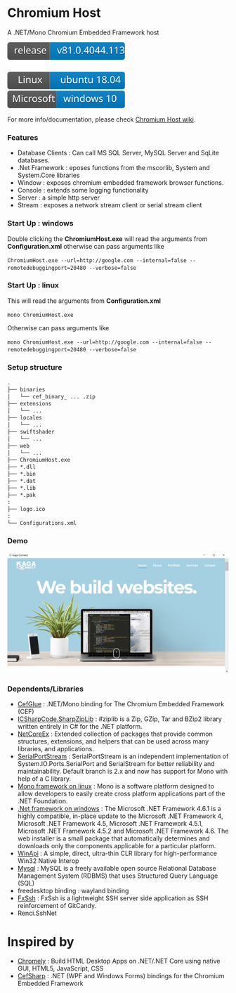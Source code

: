 # Chromium Host
A .NET/Mono Chromium Embedded Framework host 

![](https://github.com/kagaconnect/chromium_host/blob/master/assets/svgs/releases.svg) ![](https://github.com/kagaconnect/chromium_host/blob/master/assets/svgs/linux.svg) ![](https://github.com/kagaconnect/chromium_host/blob/master/assets/svgs/windows.svg)

For more info/documentation, please check [Chromium Host wiki](https://github.com/kagaconnect/chromium_host/wiki).

### Features
- Database Clients : Can call MS SQL Server, MySQL Server and SqLite databases.
- .Net Framework : eposes functions from the mscorlib, System and System.Core libraries
- Window : exposes chromium embedded framework browser functions.
- Console : extends some logging functionality
- Server : a simple http server
- Stream : exposes a network stream client or serial stream client

### Start Up : windows
Double clicking the **ChromiumHost.exe** will read the arguments from **Configuration.xml** otherwise can pass arguments like

`ChromiumHost.exe --url=http://google.com --internal=false --remotedebuggingport=20480 --verbose=false`

### Start Up : linux
This will read the arguments from **Configuration.xml**

`mono ChromiumHost.exe`

Otherwise can pass arguments like

`mono ChromiumHost.exe --url=http://google.com --internal=false --remotedebuggingport=20480 --verbose=false`

### Setup structure
    .
	├── binaries
    │   └── cef_binary_ ... .zip
    ├── extensions
    │   └── ...
	├── locales
    │   └── ...
	├── swiftshader
    │   └── ...
    ├── web
    │   └── ...
    ├── ChromiumHost.exe
	├── *.dll
	├── *.bin
	├── *.dat
	├── *.lib
	├── *.pak
	:
	├── logo.ico
	:
	└── Configurations.xml

### Demo
![](https://github.com/kagaconnect/chromium_host/blob/master/assets/images/screens.jpg)

### Dependents/Libraries 
- [CefGlue](https://gitlab.com/xiliumhq/chromiumembedded/cefglue) : .NET/Mono binding for The Chromium Embedded Framework (CEF)
- [ICSharpCode.SharpZipLib](https://github.com/icsharpcode/SharpZipLib) : #ziplib is a Zip, GZip, Tar and BZip2 library written entirely in C# for the .NET platform.
- [NetCoreEx](https://github.com/prasannavl/NetCoreEx) : Extended collection of packages that provide common structures, extensions, and helpers that can be used across many libraries, and applications.
- [SerialPortStream](https://github.com/jcurl/SerialPortStream) : SerialPortStream is an independent implementation of System.IO.Ports.SerialPort and SerialStream for better reliability and maintainability. Default branch is 2.x and now has support for Mono with help of a C library.
- [Mono framework on linux](https://www.mono-project.com/) : Mono is a software platform designed to allow developers to easily create cross platform applications part of the .NET Foundation.
- [.Net framework on windows](https://www.microsoft.com/en-us/download/details.aspx?id=49981) : The Microsoft .NET Framework 4.6.1 is a highly compatible, in-place update to the Microsoft .NET Framework 4, Microsoft .NET Framework 4.5, Microsoft .NET Framework 4.5.1, Microsoft .NET Framework 4.5.2 and Microsoft .NET Framework 4.6. The web installer is a small package that automatically determines and downloads only the components applicable for a particular platform.
- [WinApi](https://github.com/prasannavl/WinApi) : A simple, direct, ultra-thin CLR library for high-performance Win32 Native Interop
- [Mysql](https://www.mysql.com/) : MySQL is a freely available open source Relational Database Management System (RDBMS) that uses Structured Query Language (SQL)
- freedesktop binding : wayland binding
- [FxSsh](https://github.com/Aimeast/FxSsh) : FxSsh is a lightweight SSH server side application as SSH reinforcement of GitCandy.
- Renci.SshNet

# Inspired by
- [Chromely](https://github.com/chromelyapps/Chromely) : Build HTML Desktop Apps on .NET/.NET Core using native GUI, HTML5, JavaScript, CSS
- [CefSharp](https://github.com/cefsharp/CefSharp) : .NET (WPF and Windows Forms) bindings for the Chromium Embedded Framework
